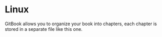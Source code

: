 # Linux

GitBook allows you to organize your book into chapters, each chapter is stored in a separate file like this one.
